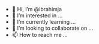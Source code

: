 - 👋 Hi, I’m @ibrahimja
- 👀 I’m interested in ...
- 🌱 I’m currently learning ...
- 💞️ I’m looking to collaborate on ...
- 📫 How to reach me ...

<!---
ibrahimja/ibrahimja is a ✨ special ✨ repository because its `README.md` (this file) appears on your GitHub profile.
You can click the Preview link to take a look at your changes.
--->
